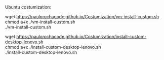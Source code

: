 Ubuntu costumization: </br>

wget https://paulorochacode.github.io/Costumization/vm-install-custom.sh</br>
chmod a+x ./vm-install-custom.sh</br>
./vm-install-custom.sh</br>

wget https://paulorochacode.github.io/Costumization/install-custom-desktop-lenovo.sh</br>
chmod a+x ./install-custom-desktop-lenovo.sh</br>
./install-custom-desktop-lenovo.sh</br>

